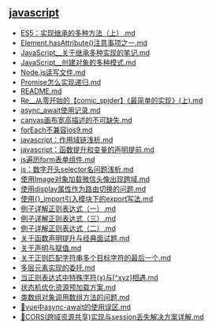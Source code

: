 ## [javascript](./docs/javascript)
- [ES5：实现继承的多种方法（上）.md](./docs/javascript/ES5：实现继承的多种方法（上）.md)
- [Element.hasAttribute()注意事项之一.md](./docs/javascript/Element.hasAttribute()注意事项之一.md)
- [JavaScript__关于继承多种实现的笔记.md](./docs/javascript/JavaScript__关于继承多种实现的笔记.md)
- [JavaScript__创建对象的多种模式.md](./docs/javascript/JavaScript__创建对象的多种模式.md)
- [Node.js读写文件.md](./docs/javascript/Node.js读写文件.md)
- [Promise怎么实现递归.md](./docs/javascript/Promise怎么实现递归.md)
- [README.md](./docs/javascript/README.md)
- [Re__从零开始的【comic_spider】《最简单的实现》(上).md](./docs/javascript/Re__从零开始的【comic_spider】《最简单的实现》(上).md)
- [async_await使用记录.md](./docs/javascript/async_await使用记录.md)
- [canvas画布宽高描述的不可缺失.md](./docs/javascript/canvas画布宽高描述的不可缺失.md)
- [forEach不兼容ios9.md](./docs/javascript/forEach不兼容ios9.md)
- [javascript：作用域链浅析.md](./docs/javascript/javascript：作用域链浅析.md)
- [javascript：函数提升和变量的声明提前.md](./docs/javascript/javascript：函数提升和变量的声明提前.md)
- [js遍历form表单组件.md](./docs/javascript/js遍历form表单组件.md)
- [js：数字开头selector名问题浅析.md](./docs/javascript/js：数字开头selector名问题浅析.md)
- [使用Image对象加载微信头像出现跨域.md](./docs/javascript/使用Image对象加载微信头像出现跨域.md)
- [使用display属性作为路由切换的问题.md](./docs/javascript/使用display属性作为路由切换的问题.md)
- [使用{}_import引入模块下的export写法.md](./docs/javascript/使用{}_import引入模块下的export写法.md)
- [例子详解正则表达式（一）.md](./docs/javascript/例子详解正则表达式（一）.md)
- [例子详解正则表达式（三）.md](./docs/javascript/例子详解正则表达式（三）.md)
- [例子详解正则表达式（二）.md](./docs/javascript/例子详解正则表达式（二）.md)
- [关于函数声明提升与经典面试题.md](./docs/javascript/关于函数声明提升与经典面试题.md)
- [关于声明与赋值.md](./docs/javascript/关于声明与赋值.md)
- [关于正则匹配字符串多个目标字符的最后一个.md](./docs/javascript/关于正则匹配字符串多个目标字符的最后一个.md)
- [多层元素实现的委托.md](./docs/javascript/多层元素实现的委托.md)
- [当正则表达式中特殊字符(x)与[^xyz]相遇.md](./docs/javascript/当正则表达式中特殊字符(x)与[^xyz]相遇.md)
- [状态机优化资源预加载方案.md](./docs/javascript/状态机优化资源预加载方案.md)
- [类数组对象调用数组方法的问题.md](./docs/javascript/类数组对象调用数组方法的问题.md)
- [🐊vue中async-await的使用误区.md](./docs/javascript/🐊vue中async-await的使用误区.md)
- [🐒CORS(跨域资源共享)实现与session丢失解决方案详解.md](./docs/javascript/🐒CORS(跨域资源共享)实现与session丢失解决方案详解.md)

